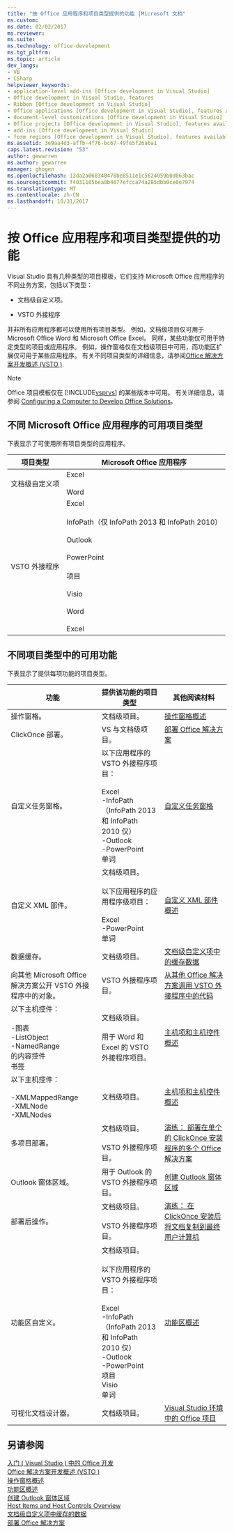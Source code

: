 ```yaml
---
title: "按 Office 应用程序和项目类型提供的功能 |Microsoft 文档"
ms.custom: 
ms.date: 02/02/2017
ms.reviewer: 
ms.suite: 
ms.technology: office-development
ms.tgt_pltfrm: 
ms.topic: article
dev_langs:
- VB
- CSharp
helpviewer_keywords:
- application-level add-ins [Office development in Visual Studio]
- Office development in Visual Studio, features
- Ribbon [Office development in Visual Studio]
- Office applications [Office development in Visual Studio], features available
- document-level customizations [Office development in Visual Studio]
- Office projects [Office development in Visual Studio], features available
- add-ins [Office development in Visual Studio]
- form regions [Office development in Visual Studio], features available
ms.assetid: 3e9aa4d3-affb-4f76-bc67-49fe5f26a6a1
caps.latest.revision: "53"
author: gewarren
ms.author: gewarren
manager: ghogen
ms.openlocfilehash: 13da2a068348478be8511e1c5624059b0d063bac
ms.sourcegitcommit: f40311056ea0b4677efcca74a285dbb0ce0e7974
ms.translationtype: MT
ms.contentlocale: zh-CN
ms.lasthandoff: 10/31/2017
---
```

# <a name="features-available-by-office-application-and-project-type"></a>按 Office 应用程序和项目类型提供的功能
  Visual Studio 具有几种类型的项目模板，它们支持 Microsoft Office 应用程序的不同业务方案，包括以下类型：  
  
-   文档级自定义项。  
  
-   VSTO 外接程序  
  
 并非所有应用程序都可以使用所有项目类型。 例如，文档级项目仅可用于 Microsoft Office Word 和 Microsoft Office Excel。 同样，某些功能仅可用于特定类型的项目或应用程序。 例如，操作窗格仅在文档级项目中可用，而功能区扩展仅可用于某些应用程序。 有关不同项目类型的详细信息，请参阅[Office 解决方案开发概述 &#40;VSTO &#41;](../vsto/office-solutions-development-overview-vsto.md).  
  
> [!NOTE]  
>  Office 项目模板仅在 [!INCLUDE[vsprvs](../sharepoint/includes/vsprvs-md.md)] 的某些版本中可用。 有关详细信息，请参阅 [Configuring a Computer to Develop Office Solutions](../vsto/configuring-a-computer-to-develop-office-solutions.md)。  
  
## <a name="project-types-available-for-different-microsoft-office-applications"></a>不同 Microsoft Office 应用程序的可用项目类型  
 下表显示了可使用所有项目类型的应用程序。  
  
|项目类型|Microsoft Office 应用程序|  
|-------------------|----------------------------------|  
|文档级自定义项|Excel<br /><br /> Word|  
|VSTO 外接程序|Excel<br /><br /> InfoPath（仅 InfoPath 2013 和 InfoPath 2010）<br /><br /> Outlook<br /><br /> PowerPoint<br /><br /> 项目<br /><br /> Visio<br /><br /> Word<br /><br /> Excel|  
  
## <a name="features-available-in-different-project-types"></a>不同项目类型中的可用功能  
 下表显示了提供每项功能的项目类型。  
  
|功能|提供该功能的项目类型|其他阅读材料|  
|-------------|--------------------------------------------|---------------------|  
|操作窗格。|文档级项目。|[操作窗格概述](../vsto/actions-pane-overview.md)|  
|ClickOnce 部署。|VS 与文档级项目。|[部署 Office 解决方案](../vsto/deploying-an-office-solution.md)|  
|自定义任务窗格。|以下应用程序的 VSTO 外接程序项目：<br /><br /> Excel<br />-InfoPath （InfoPath 2013 和 InfoPath 2010 仅）<br />-Outlook<br />-PowerPoint<br />单词|[自定义任务窗格](../vsto/custom-task-panes.md)|  
|自定义 XML 部件。|文档级项目。<br /><br /> 以下应用程序的应用程序级项目：<br /><br /> Excel<br />-PowerPoint<br />单词|[自定义 XML 部件概述](../vsto/custom-xml-parts-overview.md)|  
|数据缓存。|文档级项目。|[文档级自定义项中的缓存数据](../vsto/cached-data-in-document-level-customizations.md)|  
|向其他 Microsoft Office 解决方案公开 VSTO 外接程序中的对象。|VSTO 外接程序项目。|[从其他 Office 解决方案调用 VSTO 外接程序中的代码](../vsto/calling-code-in-vsto-add-ins-from-other-office-solutions.md)|  
|以下主机控件：<br /><br /> -图表<br />-ListObject<br />-NamedRange<br />的内容控件<br />书签|文档级项目。<br /><br /> 用于 Word 和 Excel 的 VSTO 外接程序项目。|[主机项和主机控件概述](../vsto/host-items-and-host-controls-overview.md)|  
|以下主机控件：<br /><br /> -XMLMappedRange<br />-XMLNode<br />-XMLNodes|文档级项目。|[主机项和主机控件概述](../vsto/host-items-and-host-controls-overview.md)|  
|多项目部署。|文档级项目。<br /><br /> VSTO 外接程序项目。|[演练： 部署在单个的 ClickOnce 安装程序的多个 Office 解决方案](http://msdn.microsoft.com/en-us/051223c0-4082-4799-b78b-a4763a9def55)|  
|Outlook 窗体区域。|用于 Outlook 的 VSTO 外接程序项目。|[创建 Outlook 窗体区域](../vsto/creating-outlook-form-regions.md)|  
|部署后操作。|文档级项目。<br /><br /> VSTO 外接程序项目。|[演练： 在 ClickOnce 安装后将文档复制到最终用户计算机](http://msdn.microsoft.com/en-us/100090f7-bc63-4152-b3e1-19b48bc27466)|  
|功能区自定义。|文档级项目。<br /><br /> 以下应用程序的 VSTO 外接程序项目：<br /><br /> Excel<br />-InfoPath （InfoPath 2013 和 InfoPath 2010 仅）<br />-Outlook<br />-PowerPoint<br />项目<br />Visio<br />单词|[功能区概述](../vsto/ribbon-overview.md)|  
|可视化文档设计器。|文档级项目。|[Visual Studio 环境中的 Office 项目](../vsto/office-projects-in-the-visual-studio-environment.md)|  
  
## <a name="see-also"></a>另请参阅  
 [入门 &#40; Visual Studio &#41; 中的 Office 开发](../vsto/getting-started-office-development-in-visual-studio.md)   
 [Office 解决方案开发概述 &#40;VSTO &#41;](../vsto/office-solutions-development-overview-vsto.md)   
 [操作窗格概述](../vsto/actions-pane-overview.md)   
 [功能区概述](../vsto/ribbon-overview.md)   
 [创建 Outlook 窗体区域](../vsto/creating-outlook-form-regions.md)   
 [Host Items and Host Controls Overview](../vsto/host-items-and-host-controls-overview.md)   
 [文档级自定义项中缓存的数据](../vsto/cached-data-in-document-level-customizations.md)   
 [部署 Office 解决方案](../vsto/deploying-an-office-solution.md)  
  
  